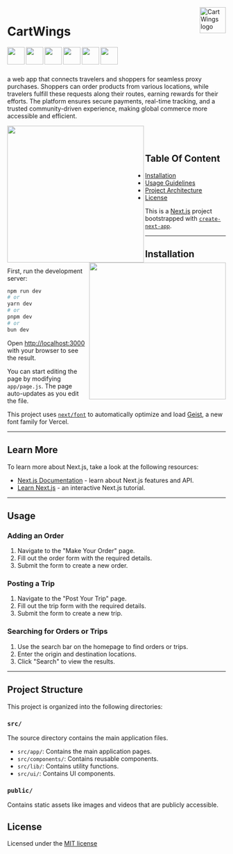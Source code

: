 <img src="https://github.com/user-attachments/assets/67036d0e-5e94-4ca1-afd8-dc40b66177c1" alt="CartWings logo" title="CartWings" align="right" height="60" />


# CartWings

<div>
  <img src="https://github.com/user-attachments/assets/6ca235f4-06a9-4bad-a32e-5f2da3e3aede" height="40px" align="left"/>
  <img src="https://upload.wikimedia.org/wikipedia/commons/a/a7/React-icon.svg" height="40px" align="left" />
  <img src="https://upload.wikimedia.org/wikipedia/commons/d/d5/Tailwind_CSS_Logo.svg" height="40px" align="left"/>
  <img src="https://github.com/user-attachments/assets/1a89401f-76d8-4c11-a290-7fb6100d23cf" height="40px" align="left"/>
  <img src="https://github.com/user-attachments/assets/cfcd4189-a44d-4a5e-bd6b-daebde27d331" height="40px" align="left"/>
  <img src="https://github.com/user-attachments/assets/b09f5e89-d804-43b1-9052-cf3ba8e1a785" height="40px" align="left"/>
</div>

<br>
<br>
<br>

<p>
a web app that connects travelers and shoppers for seamless proxy purchases. 
Shoppers can order products from various locations, while travelers fulfill these 
requests along their routes, earning rewards for their efforts. The platform ensures secure payments, real-time tracking, and a trusted community-driven experience, making global commerce more accessible and efficient.
</p>

<div>
<img src="https://github.com/user-attachments/assets/bc81e457-e0b1-43a6-991d-97106576813a" align="left"  height="315px" width="auto"/>

<img src="https://github.com/user-attachments/assets/12f277c7-b1e4-4ff1-9a96-2baa4d37fc90" align="right" height="315px" width="auto"/> 
</div>


<br>
<br>


## Table Of Content

- [Installation](#installation)
- [Usage Guidelines](#usage)
- [Project Architecture](#project-structure)
- [License](#license)

This is a [Next.js](https://nextjs.org) project bootstrapped with [`create-next-app`](https://github.com/vercel/next.js/tree/canary/packages/create-next-app).

---

## Installation

First, run the development server:

```bash
npm run dev
# or
yarn dev
# or
pnpm dev
# or
bun dev
```

Open [http://localhost:3000](http://localhost:3000) with your browser to see the result.

You can start editing the page by modifying `app/page.js`. The page auto-updates as you edit the file.

This project uses [`next/font`](https://nextjs.org/docs/app/building-your-application/optimizing/fonts) to automatically optimize and load [Geist](https://vercel.com/font), a new font family for Vercel.

---

## Learn More

To learn more about Next.js, take a look at the following resources:

- [Next.js Documentation](https://nextjs.org/docs) - learn about Next.js features and API.
- [Learn Next.js](https://nextjs.org/learn) - an interactive Next.js tutorial.


---

## Usage

### Adding an Order
1. Navigate to the "Make Your Order" page.
2. Fill out the order form with the required details.
3. Submit the form to create a new order.

### Posting a Trip
1. Navigate to the "Post Your Trip" page.
2. Fill out the trip form with the required details.
3. Submit the form to create a new trip.

### Searching for Orders or Trips
1. Use the search bar on the homepage to find orders or trips.
2. Enter the origin and destination locations.
3. Click "Search" to view the results.

---

## Project Structure

This project is organized into the following directories:

### `src/`
The source directory contains the main application files.

- `src/app/`: Contains the main application pages.
- `src/components/`: Contains reusable components.
- `src/lib/`: Contains utility functions.
- `src/ui/`: Contains UI components.
  
### `public/`
Contains static assets like images and videos that are publicly accessible.

## License
Licensed under the [MIT license](https://github.com/Issmuth/CartWings/blob/main/LICENSE)
